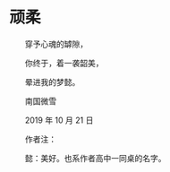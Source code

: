 # 顽柔

　　穿予心魂的罅隙，

　　你终于，着一袭韶美，

　　晕进我的梦懿。



　　南国微雪

　　2019 年 10 月 21 日



　　作者注：

　　懿：美好。也系作者高中一同桌的名字。

